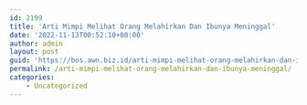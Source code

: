 ```yaml
---
id: 2199
title: 'Arti Mimpi Melihat Orang Melahirkan Dan Ibunya Meninggal'
date: '2022-11-13T00:52:10+00:00'
author: admin
layout: post
guid: 'https://bos.awn.biz.id/arti-mimpi-melihat-orang-melahirkan-dan-ibunya-meninggal/'
permalink: /arti-mimpi-melihat-orang-melahirkan-dan-ibunya-meninggal/
categories:
    - Uncategorized
---
```


